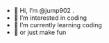- 👋 Hi, I’m @jump902 .
- 👀 I’m interested in coding
- 🌱 I’m currently learning coding
- 🌱 or just make fun

<!---
jump902/jump902 is a ✨ special ✨ repository because its `README.md` (this file) appears on your GitHub profile.
You can click the Preview link to take a look at your changes.
--->
